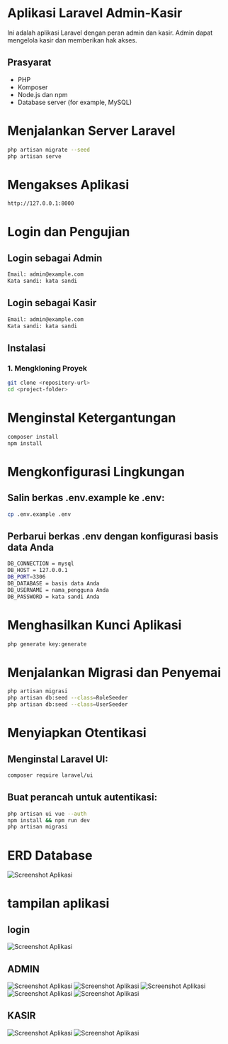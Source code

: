  
# Aplikasi Laravel Admin-Kasir

Ini adalah aplikasi Laravel dengan peran admin dan kasir. Admin dapat mengelola kasir dan memberikan hak akses.

## Prasyarat

- PHP
- Komposer
- Node.js dan npm
- Database server (for example, MySQL)

# Menjalankan Server Laravel
```bash
php artisan migrate --seed
php artisan serve
```


# Mengakses Aplikasi
```bash
http://127.0.0.1:8000
```
# Login dan Pengujian

## Login sebagai Admin
```bash
Email: admin@example.com
Kata sandi: kata sandi
```
## Login sebagai Kasir
```bash
Email: admin@example.com
Kata sandi: kata sandi
```


## Instalasi

### 1. Mengkloning Proyek

``` bash
git clone <repository-url>
cd <project-folder>
```

# Menginstal Ketergantungan
```bash
composer install
npm install
```

# Mengkonfigurasi Lingkungan
## Salin berkas .env.example ke .env:

``` bash
cp .env.example .env
```

## Perbarui berkas .env dengan konfigurasi basis data Anda
```bash
DB_CONNECTION = mysql
DB_HOST = 127.0.0.1
DB_PORT=3306
DB_DATABASE = basis data Anda
DB_USERNAME = nama_pengguna Anda
DB_PASSWORD = kata sandi Anda
```

# Menghasilkan Kunci Aplikasi
``` bash
php generate key:generate
```

# Menjalankan Migrasi dan Penyemai
```bash
php artisan migrasi
php artisan db:seed --class=RoleSeeder
php artisan db:seed --class=UserSeeder
```

# Menyiapkan Otentikasi
## Menginstal Laravel UI:
``` bash
composer require laravel/ui
```

## Buat perancah untuk autentikasi:
```bash
php artisan ui vue --auth
npm install && npm run dev
php artisan migrasi
```

# ERD Database
![Screenshot Aplikasi](images/9.PNG)



# tampilan aplikasi
## login
![Screenshot Aplikasi](images/1.PNG)

## ADMIN
![Screenshot Aplikasi](images/2.PNG)
![Screenshot Aplikasi](images/3.PNG)
![Screenshot Aplikasi](images/4.PNG)
![Screenshot Aplikasi](images/5.PNG)
![Screenshot Aplikasi](images/6.PNG)

## KASIR
![Screenshot Aplikasi](images/7.PNG)
![Screenshot Aplikasi](images/8.PNG)

